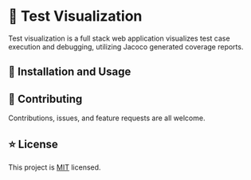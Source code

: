 # 🧪 Test Visualization

Test visualization is a full stack web application visualizes test case execution and debugging, utilizing Jacoco generated coverage reports.

## 🚀 Installation and Usage

## 🤝 Contributing

Contributions, issues, and feature requests are all welcome.

## ⭐ License
This project is [MIT](https://github.com/mvmcgrath/Test-Visualization/blob/main/LICENSE) licensed.